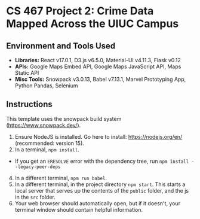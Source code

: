 # CS 467 Project 2: Crime Data Mapped Across the UIUC Campus


## Environment and Tools Used
* __Libraries:__ React v17.0.1, D3.js v6.5.0, Material-UI v4.11.3, Flask v0.12
* __APIs:__ Google Maps Embed API, Google Maps JavaScript API, Maps Static API
* __Misc Tools:__ Snowpack v3.0.13, Babel v7.13.1, Marvel Prototyping App, Python Pandas, Selenium


## Instructions

This template uses the snowpack build system (https://www.snowpack.dev/).

1. Ensure NodeJS is installed.  Go here to install: https://nodejs.org/en/ (recommended: version 15).
2. In a terminal, `npm install`.
- If you get an `ERESOLVE` error with the dependency tree, run `npm install --legacy-peer-deps`
4. In a different terminal, `npm run babel`.
4. In a different terminal, in the project directory `npm start`. This starts a local server that serves up the contents of the `public` folder, and the js
in the `src` folder.
5. Your web browser should automatically open, but if it doesn't, your terminal window should contain helpful information.
